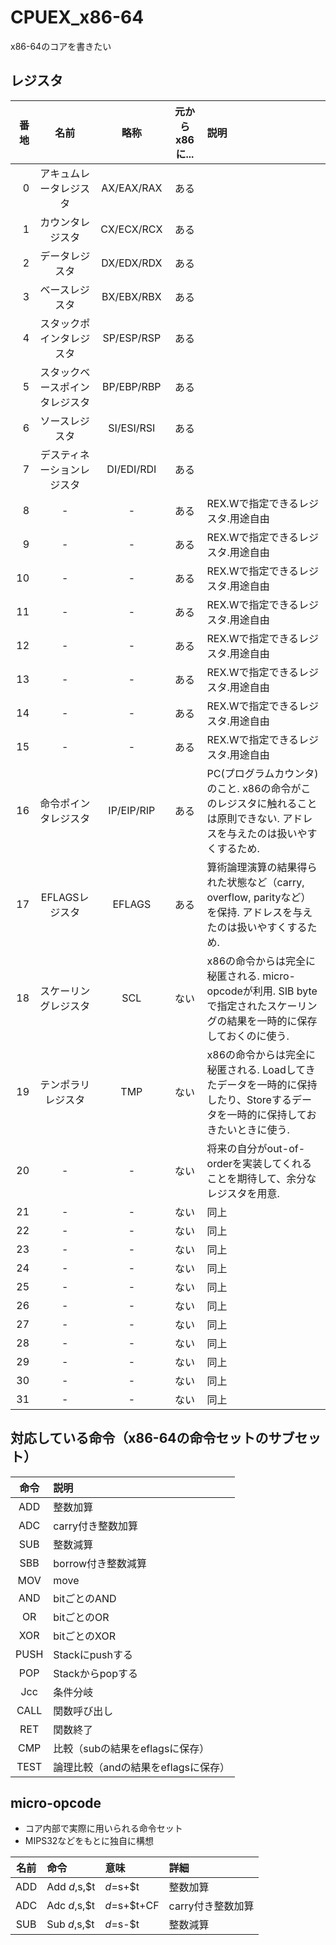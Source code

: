 # CPUEX_x86-64
x86-64のコアを書きたい

## レジスタ
| 番地 | 名前 | 略称 | 元からx86に... | 説明 |
| ----:|:----:|:----:|:----:          |:---- |
|  0 | アキュムレータレジスタ  | AX/EAX/RAX | ある ||
|  1 | カウンタレジスタ        | CX/ECX/RCX | ある ||
|  2 | データレジスタ          | DX/EDX/RDX | ある ||
|  3 | ベースレジスタ          | BX/EBX/RBX | ある ||
|  4 | スタックポインタレジスタ| SP/ESP/RSP | ある ||
|  5 | スタックベースポインタレジスタ | BP/EBP/RBP |ある||
|  6 | ソースレジスタ          | SI/ESI/RSI | ある ||
|  7 | デスティネーションレジスタ | DI/EDI/RDI | ある ||
|  8 |-|-|ある|REX.Wで指定できるレジスタ.用途自由|
|  9 |-|-|ある|REX.Wで指定できるレジスタ.用途自由|
| 10 |-|-|ある|REX.Wで指定できるレジスタ.用途自由|
| 11 |-|-|ある|REX.Wで指定できるレジスタ.用途自由|
| 12 |-|-|ある|REX.Wで指定できるレジスタ.用途自由|
| 13 |-|-|ある|REX.Wで指定できるレジスタ.用途自由|
| 14 |-|-|ある|REX.Wで指定できるレジスタ.用途自由|
| 15 |-|-|ある|REX.Wで指定できるレジスタ.用途自由|
| 16 | 命令ポインタレジスタ | IP/EIP/RIP |ある| PC(プログラムカウンタ)のこと. x86の命令がこのレジスタに触れることは原則できない. アドレスを与えたのは扱いやすくするため. |
| 17 | EFLAGSレジスタ | EFLAGS |ある| 算術論理演算の結果得られた状態など（carry, overflow, parityなど）を保持. アドレスを与えたのは扱いやすくするため. |
| 18 | スケーリングレジスタ | SCL | ない | x86の命令からは完全に秘匿される. micro-opcodeが利用. SIB byteで指定されたスケーリングの結果を一時的に保存しておくのに使う. |
| 19 | テンポラリレジスタ | TMP | ない | x86の命令からは完全に秘匿される. Loadしてきたデータを一時的に保持したり、Storeするデータを一時的に保持しておきたいときに使う. |
| 20 | - | - | ない | 将来の自分がout-of-orderを実装してくれることを期待して、余分なレジスタを用意. |
| 21 | - | - | ない | 同上 |
| 22 | - | - | ない | 同上 |
| 23 | - | - | ない | 同上 |
| 24 | - | - | ない | 同上 |
| 25 | - | - | ない | 同上 |
| 26 | - | - | ない | 同上 |
| 27 | - | - | ない | 同上 |
| 28 | - | - | ない | 同上 |
| 29 | - | - | ない | 同上 |
| 30 | - | - | ない | 同上 |
| 31 | - | - | ない | 同上 |
## 対応している命令（x86-64の命令セットのサブセット）
| 命令 | 説明                               |
|:----:| :----                              |
| ADD  | 整数加算                           |
| ADC  | carry付き整数加算                  |
| SUB  | 整数減算                           |
| SBB  | borrow付き整数減算                 |
| MOV  | move                               |
| AND  | bitごとのAND                       |
|  OR  | bitごとのOR                        |
| XOR  | bitごとのXOR                       |
| PUSH | Stackにpushする                    |
| POP  | Stackからpopする                   |
| Jcc  | 条件分岐                           |
| CALL | 関数呼び出し                       |
| RET  | 関数終了                           |
| CMP  | 比較（subの結果をeflagsに保存）    |
| TEST | 論理比較（andの結果をeflagsに保存）|



## micro-opcode

- コア内部で実際に用いられる命令セット
- MIPS32などをもとに独自に構想

| 名前 | 命令         | 意味        | 詳細 |
|:----:|:----         |:----        |:---- |
| ADD  | Add $d,$s,$t | $d=$s+$t    | 整数加算 |
| ADC  | Adc $d,$s,$t | $d=$s+$t+CF | carry付き整数加算 |
| SUB  | Sub $d,$s,$t | $d=$s-$t    | 整数減算 |
